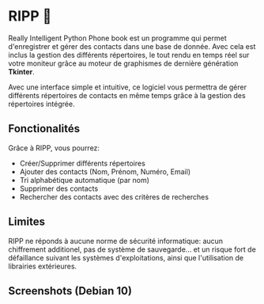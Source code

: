 # RIPP 📲
Really Intelligent Python Phone book est un programme qui permet d'enregistrer et gérer des contacts dans une base de donnée.
Avec cela est inclus la gestion des différents répertoires, le tout rendu en temps réel sur votre moniteur grâce au moteur de graphismes de dernière génération **Tkinter**.

Avec une interface simple et intuitive, ce logiciel vous permettra de gérer différents répertoires de contacts en même temps grâce à la gestion des répertoires intégrée.

## Fonctionalités
Grâce à RIPP, vous pourrez:
- Créer/Supprimer différents répertoires
- Ajouter des contacts (Nom, Prénom, Numéro, Email)
- Tri alphabétique automatique (par nom)
- Supprimer des contacts
- Rechercher des contacts avec des critères de recherches

## Limites

RIPP ne réponds à aucune norme de sécurité informatique: aucun chiffrement additionel, pas de système de sauvegarde... et un risque fort de défaillance suivant les systèmes d'exploitations, ainsi que l'utilisation de librairies extérieures.

## Screenshots (Debian 10)
